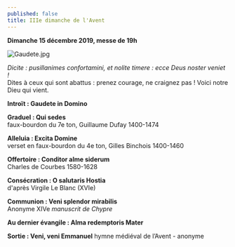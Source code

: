 ```yaml
---
published: false
title: IIIe dimanche de l'Avent
---
```

**Dimanche 15 décembre 2019, messe de 19h**  

![Gaudete.jpg]({{site.baseurl}}/images/Gaudete.jpg)

*Dicite : pusillanimes confortamini, et nolite timere : ecce Deus noster veniet !*  
Dites à ceux qui sont abattus : prenez courage, ne craignez pas ! Voici notre Dieu qui vient.

**Introït : Gaudete in Domino**

**Graduel : Qui sedes**  
faux-bourdon du 7e ton, Guillaume Dufay 1400-1474

**Alleluia : Excita Domine**  
verset en faux-bourdon du 4e ton, Gilles Binchois 1400-1460

**Offertoire : Conditor alme siderum**  
Charles de Courbes 1580-1628

**Consécration : O salutaris Hostia**  
d'après Virgile Le Blanc (XVIe)

**Communion : Veni splendor mirabilis**  
Anonyme XIVe *manuscrit de Chypre*

**Au dernier évangile : Alma redemptoris Mater**

**Sortie : Veni, veni Emmanuel**
hymne médiéval de l’Avent - anonyme
